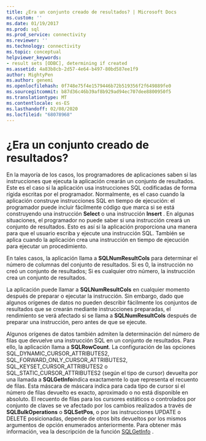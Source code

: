 ```yaml
---
title: ¿Era un conjunto creado de resultados? | Microsoft Docs
ms.custom: ''
ms.date: 01/19/2017
ms.prod: sql
ms.prod_service: connectivity
ms.reviewer: ''
ms.technology: connectivity
ms.topic: conceptual
helpviewer_keywords:
- result sets [ODBC], determining if created
ms.assetid: 4a83b8cb-2d57-4e64-b497-80bd587ee1f9
author: MightyPen
ms.author: genemi
ms.openlocfilehash: 0f748e75f4e1579446b72b519356f2f649889fe0
ms.sourcegitcommit: b87d36c46b39af8b929ad94ec707dee8800950f5
ms.translationtype: MT
ms.contentlocale: es-ES
ms.lasthandoff: 02/08/2020
ms.locfileid: "68078968"
---
```

# <a name="was-a-result-set-created"></a>¿Era un conjunto creado de resultados?
En la mayoría de los casos, los programadores de aplicaciones saben si las instrucciones que ejecuta la aplicación crearán un conjunto de resultados. Este es el caso si la aplicación usa instrucciones SQL codificadas de forma rígida escritas por el programador. Normalmente, es el caso cuando la aplicación construye instrucciones SQL en tiempo de ejecución: el programador puede incluir fácilmente código que marca si se está construyendo una instrucción **Select** o una instrucción **Insert** . En algunas situaciones, el programador no puede saber si una instrucción creará un conjunto de resultados. Esto es así si la aplicación proporciona una manera para que el usuario escriba y ejecute una instrucción SQL. También se aplica cuando la aplicación crea una instrucción en tiempo de ejecución para ejecutar un procedimiento.  
  
 En tales casos, la aplicación llama a **SQLNumResultCols** para determinar el número de columnas del conjunto de resultados. Si es 0, la instrucción no creó un conjunto de resultados; Si es cualquier otro número, la instrucción crea un conjunto de resultados.  
  
 La aplicación puede llamar a **SQLNumResultCols** en cualquier momento después de preparar o ejecutar la instrucción. Sin embargo, dado que algunos orígenes de datos no pueden describir fácilmente los conjuntos de resultados que se crearán mediante instrucciones preparadas, el rendimiento se verá afectado si se llama a **SQLNumResultCols** después de preparar una instrucción, pero antes de que se ejecute.  
  
 Algunos orígenes de datos también admiten la determinación del número de filas que devuelve una instrucción SQL en un conjunto de resultados. Para ello, la aplicación llama a **SQLRowCount**. La configuración de las opciones SQL_DYNAMIC_CURSOR_ATTRIBUTES2, SQL_FORWARD_ONLY_CURSOR_ATTRIBUTES2, SQL_KEYSET_CURSOR_ATTRIBUTES2 o SQL_STATIC_CURSOR_ATTRIBUTES2 (según el tipo de cursor) devuelta por una llamada a **SQLGetInfo**indica exactamente lo que representa el recuento de filas. Esta máscara de máscara indica para cada tipo de cursor si el número de filas devuelto es exacto, aproximado o no está disponible en absoluto. El recuento de filas para los cursores estáticos o controlados por conjunto de claves se ve afectado por los cambios realizados a través de **SQLBulkOperations** o **SQLSetPos**, o por las instrucciones UPDATE o DELETE posicionadas, depende de otros bits devueltos por los mismos argumentos de opción enumerados anteriormente. Para obtener más información, vea la descripción de la función [SQLGetInfo](../../../odbc/reference/syntax/sqlgetinfo-function.md) .
